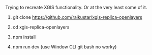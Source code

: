 Trying to recreate XGIS functionality. Or at the very least some of it.


1. git clone https://github.com/raikustar/xgis-replica-openlayers

2. cd xgis-replica-openlayers

3. npm install

4. npm run dev (use Window CLI git bash no worky)

